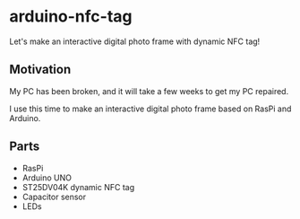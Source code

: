 # arduino-nfc-tag

Let's make an interactive digital photo frame with dynamic NFC tag!

## Motivation

My PC has been broken, and it will take a few weeks to get my PC repaired.

I use this time to make an interactive digital photo frame based on RasPi and Arduino.

## Parts

- RasPi
- Arduino UNO
- ST25DV04K dynamic NFC tag
- Capacitor sensor
- LEDs

